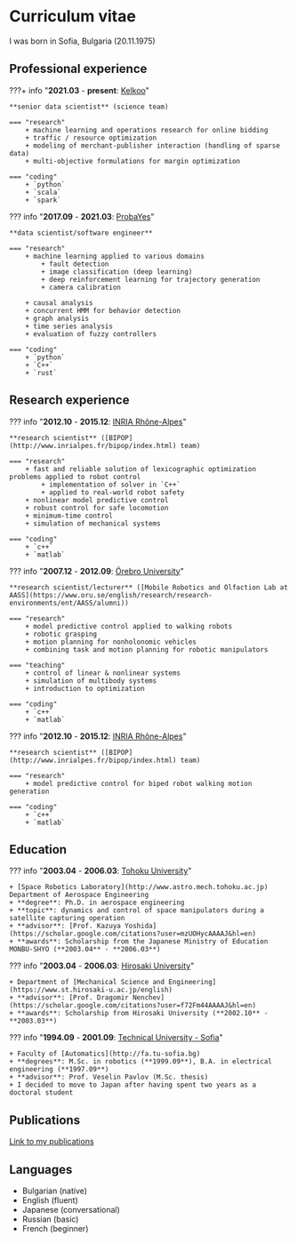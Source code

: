 # Curriculum vitae

I was born in Sofia, Bulgaria (20.11.1975)

## Professional experience

???+ info "**2021.03** - **present**: [Kelkoo](https://www.kelkoogroup.com)"

    **senior data scientist** (science team)

    === "research"
        + machine learning and operations research for online bidding
        + traffic / resource optimization
        + modeling of merchant-publisher interaction (handling of sparse data)
        + multi-objective formulations for margin optimization

    === "coding"
        + `python`
        + `scala`
        + `spark`

??? info "**2017.09** - **2021.03**: [ProbaYes](http://www.probayes.com/en)"

    **data scientist/software engineer**

    === "research"
        + machine learning applied to various domains
            + fault detection
            + image classification (deep learning)
            + deep reinforcement learning for trajectory generation
            + camera calibration

        + causal analysis
        + concurrent HMM for behavior detection
        + graph analysis
        + time series analysis
        + evaluation of fuzzy controllers

    === "coding"
        + `python`
        + `C++`
        + `rust`

## Research experience

??? info "**2012.10** - **2015.12**: [INRIA Rhône-Alpes](http://www.inria.fr/centre/grenoble)"

    **research scientist** ([BIPOP](http://www.inrialpes.fr/bipop/index.html) team)

    === "research"
        + fast and reliable solution of lexicographic optimization problems applied to robot control
            + implementation of solver in `C++`
            + applied to real-world robot safety
        + nonlinear model predictive control
        + robust control for safe locomotion
        + minimum-time control
        + simulation of mechanical systems

    === "coding"
        + `c++`
        + `matlab`

??? info "**2007.12** - **2012.09**: [Örebro University](http://www.oru.se)"

    **research scientist/lecturer** ([Mobile Robotics and Olfaction Lab at AASS](https://www.oru.se/english/research/research-environments/ent/AASS/alumni))

    === "research"
        + model predictive control applied to walking robots
        + robotic grasping
        + motion planning for nonholonomic vehicles
        + combining task and motion planning for robotic manipulators

    === "teaching"
        + control of linear & nonlinear systems
        + simulation of multibody systems
        + introduction to optimization

    === "coding"
        + `c++`
        + `matlab`

??? info "**2012.10** - **2015.12**: [INRIA Rhône-Alpes](http://www.inria.fr/centre/grenoble)"

    **research scientist** ([BIPOP](http://www.inrialpes.fr/bipop/index.html) team)

    === "research"
        + model predictive control for biped robot walking motion generation

    === "coding"
        + `c++`
        + `matlab`

## Education

??? info "**2003.04** - **2006.03**: [Tohoku University](http://www.tohoku.ac.jp)"

    + [Space Robotics Laboratory](http://www.astro.mech.tohoku.ac.jp) Department of Aerospace Engineering
    + **degree**: Ph.D. in aerospace engineering
    + **topic**: dynamics and control of space manipulators during a satellite capturing operation
    + **advisor**: [Prof. Kazuya Yoshida](https://scholar.google.com/citations?user=mzUOHycAAAAJ&hl=en)
    + **awards**: Scholarship from the Japanese Ministry of Education MONBU-SHYO (**2003.04** - **2006.03**)

??? info "**2003.04** - **2006.03**: [Hirosaki University](https://www.hirosaki-u.ac.jp/en)"

    + Department of [Mechanical Science and Engineering](https://www.st.hirosaki-u.ac.jp/english)
    + **advisor**: [Prof. Dragomir Nenchev](https://scholar.google.com/citations?user=f72Fm44AAAAJ&hl=en)
    + **awards**: Scholarship from Hirosaki University (**2002.10** - **2003.03**)

??? info "**1994.09** - **2001.09**: [Technical University - Sofia](http://www.tu-sofia.bg)"

    + Faculty of [Automatics](http://fa.tu-sofia.bg)
    + **degrees**: M.Sc. in robotics (**1999.09**), B.A. in electrical engineering (**1997.09**)
    + **advisor**: Prof. Veselin Pavlov (M.Sc. thesis)
    + I decided to move to Japan after having spent two years as a doctoral student


## Publications

[Link to my publications](publications.md)

## Languages

- Bulgarian (native)
- English (fluent)
- Japanese (conversational)
- Russian (basic)
- French (beginner)
